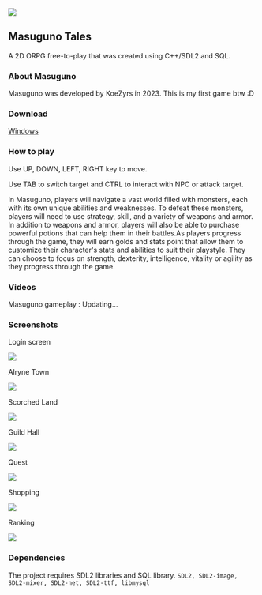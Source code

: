 <img src="https://i.imgur.com/y7Hac7L.png">

## Masuguno Tales
A 2D ORPG free-to-play that was created using C++/SDL2 and SQL.

### About Masuguno
Masuguno was developed by KoeZyrs in 2023. This is my first game btw :D

### Download
[Windows](https://github.com/koezyrs/MasugunoTales/releases)

### How to play
Use UP, DOWN, LEFT, RIGHT key to move.

Use TAB to switch target and CTRL to interact with NPC or attack target. 

In Masuguno, players will navigate a vast world filled with monsters, each with its own unique abilities and weaknesses. To defeat these monsters, players will need to use strategy, skill, and a variety of weapons and armor. In addition to weapons and armor, players will also be able to purchase powerful potions that can help them in their battles.As players progress through the game, they will earn golds and stats point that allow them to customize their character's stats and abilities to suit their playstyle. They can choose to focus on strength, dexterity, intelligence, vitality or agility as they progress through the game.

### Videos
Masuguno gameplay : Updating...

### Screenshots
Login screen

<img src="https://i.imgur.com/qsBVtkw.png"> 

Alryne Town

<img src="https://i.imgur.com/8RH8dPM.png">

Scorched Land

<img src="https://i.imgur.com/U5cNUAc.png">

Guild Hall

<img src="https://i.imgur.com/QcW7p6c.png">

Quest 

<img src="https://i.imgur.com/s3b3BXV.png">

Shopping

<img src="https://i.imgur.com/fyfFoby.png">

Ranking

<img src="https://i.imgur.com/poAklXa.png">

### Dependencies
The project requires SDL2 libraries and SQL library.
`SDL2, SDL2-image, SDL2-mixer, SDL2-net, SDL2-ttf, libmysql`

